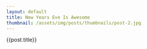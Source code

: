 ```yaml
---
layout: default
title: New Years Eve Is Awesome
thumbnail: /assets/img/posts/thumbnails/post-2.jpg
---
```


{{post.title}}
